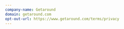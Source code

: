 ```yaml
---
company-name: Getaround
domain: getaround.com
opt-out-url: https://www.getaround.com/terms/privacy
---
```





